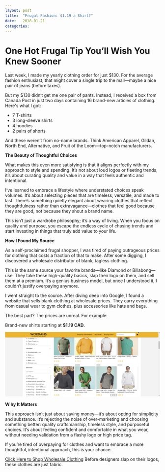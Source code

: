 ```yaml
---
layout: post
title:  "Frugal Fashion: $1.19 a Shirt?"
date:   2018-01-21
categories: 
---
```


# **One Hot Frugal Tip You’ll Wish You Knew Sooner**

Last week, I made my yearly clothing order for just $130. For the average fashion enthusiast, that might cover a single trip to the mall—maybe a nice pair of jeans (before taxes).

But my $130 didn’t get me one pair of pants. Instead, I received a box from Canada Post in just two days containing 16 brand-new articles of clothing. Here's what I got:

- 7 T-shirts  
- 3 long-sleeve shirts  
- 4 hoodies  
- 2 pairs of shorts  

And these weren’t from no-name brands. Think American Apparel, Gildan, North End, Alternative, and Fruit of the Loom—top-notch manufacturers.

**The Beauty of Thoughtful Choices**  

What makes this even more satisfying is that it aligns perfectly with my approach to style and spending. It’s not about loud logos or fleeting trends; it’s about curating quality and value in a way that feels authentic and intentional.

I’ve learned to embrace a lifestyle where understated choices speak volumes. It’s about selecting pieces that are timeless, versatile, and made to last. There’s something quietly elegant about wearing clothes that reflect thoughtfulness rather than extravagance—clothes that feel good because they are good, not because they shout a brand name.

This isn’t just a wardrobe philosophy; it’s a way of living. When you focus on quality and purpose, you escape the endless cycle of chasing trends and start investing in things that truly add value to your life.

**How I Found My Source**  

As a self-proclaimed frugal shopper, I was tired of paying outrageous prices for clothing that costs a fraction of that to make. After some digging, I discovered a wholesale distributor of blank, tagless clothing.

This is the same source your favorite brands—like Diamond or Billabong—use. They take these high-quality basics, slap their logo on them, and sell them at a premium. It’s a genius business model, but once I understood it, I couldn’t justify overpaying anymore.

I went straight to the source. After diving deep into Google, I found a website that sells blank clothing at wholesale prices. They carry everything from casual wear to gym clothes, plus accessories like hats and bags.

The best part? The prices are unreal. For example:

Brand-new shirts starting at **$1.19 CAD.**

![Alt text](/assets/images/wordans.jpeg)

**W hy It Matters**  

This approach isn’t just about saving money—it’s about opting for simplicity and substance. It’s rejecting the noise of over-marketing and choosing something better: quality craftsmanship, timeless style, and purposeful choices. It’s about feeling confident and comfortable in what you wear, without needing validation from a flashy logo or high price tag.

If you’re tired of overpaying for clothes and want to embrace a more thoughtful, intentional approach, this is your chance.

[Click Here to Shop Wholesale Clothing](https://www.wordans.ca/?utm_source=spencer-riche.beehiiv.com&utm_medium=referral&utm_campaign=frugal-fashion-1-19-a-shirt) Before designers slap on their logos, these clothes are just fabric.
